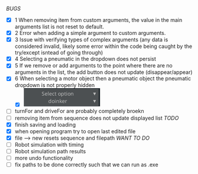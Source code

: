 *BUGS*
- [x] 1 When removing item from custom arguments, the value in the main arguments list is not reset to default.
- [x] 2 Error when adding a simple argument to custom arguments.
- [x] 3 Issue with verifying types of complex arguments (any data is considered invalid, likely some error within the code being caught by the try/except isntead of going through)
- [x] 4 Selecting a pneumatic in the dropdown does not persist
- [x] 5 If we remove or add arguments to the point where there are no arguments in the list, the add button does not update (disappear/appear)
- [x] 6 When selecting a motor object then a pneumatic object the pneumatic dropdown is not properly hidden
  - [x] ![alt text](image.png)
- [ ] turnFor and driveFor are probably completely broekn
- [ ] removing item from sequence does not update displayed list
*TODO*
- [x] finish saving and loading
- [x] when opening program try to open last edited file
- [x] file --> new resets sequence and filepath
*WANT TO DO*
- [ ] Robot simulation with timing
- [ ] Robot simulation path results
- [ ] more undo functionality
- [ ] fix paths to be done correctly such that we can run as .exe
